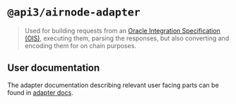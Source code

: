 # `@api3/airnode-adapter`

> Used for building requests from an [Oracle Integration Specification (OIS)](https://docs.api3.org/ois/latest/),
> executing them, parsing the responses, but also converting and encoding them for on chain purposes.

## User documentation

The adapter documentation describing relevant user facing parts can be found in
[adapter docs](https://docs.api3.org/airnode/latest/reference/packages/adapter.html).
